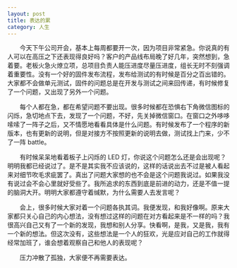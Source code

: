 ```yaml
---
layout: post
title: 表达的累
category: 人生
---
```


&emsp;&emsp;今天下午公司开会，基本上每周都要开一次，因为项目非常紧急。你说真的有人可以在高压之下还表现得良好吗？客户的产品线布局晚了好几年，突然想到，急着要。老板火急火燎立项，总项目负责人能压进度尽量压进度，组长无时不刻强调着重要性。没有一个好的固件发布流程，发布给测试的有时候是百分之百出错的。大家都不会做单元测试，固件的问题总是在开发与测试之间来回传递，有时候修复了一个问题，又出现了另外一个问题。

&emsp;&emsp;每个人都在急，都在希望问题不要出现。很多时候都在恐惧右下角微信图标的闪烁，急切地点下去，发现了一个问题，不好，先关掉微信窗口。在窗口之外哆哆嗦嗦了一阵子之后，又不情愿地看看具体是什么问题。有时候发布了一个程序的新版本，也有更新的说明，但是对接方不按照更新的说明去做，测试找上门来，少不了一阵 battle。

&emsp;&emsp;有时候呆呆地看着板子上闪烁的 LED 灯，你说这个问题怎么还是会出现呢？明明我都已经说过了。是不是其实我不应该说的，这样的话说出去不过是被人看起来对细节吹毛求疵罢了。真出了问题大家想的也不会是这个问题我说过。如果我没有说过会不会心里就好受些了。我所追求的东西到底是前进的动力，还是不值一提的脑洞大开。明明大家都遵守着缄默，为什么需要人去发言呢？

&emsp;&emsp;会上，很多时候大家对着一个问题各执其词。我便发现，和我好像啊。原来大家都只关心自己的内心想法，没有想过这样的问题在对方看起来是不一样的吗？我很高兴自己又有了一个新的发现，我想和别人分享。快看啊，是我，又是我，我有一个新的想法。但这次没有，这些想法是一个人的狂欢，光是应对自己的工作就得经常加班了，谁会想着观察自己和他人的表现呢？

&emsp;&emsp;压力冲散了孤独，大家便不再需要表达。
